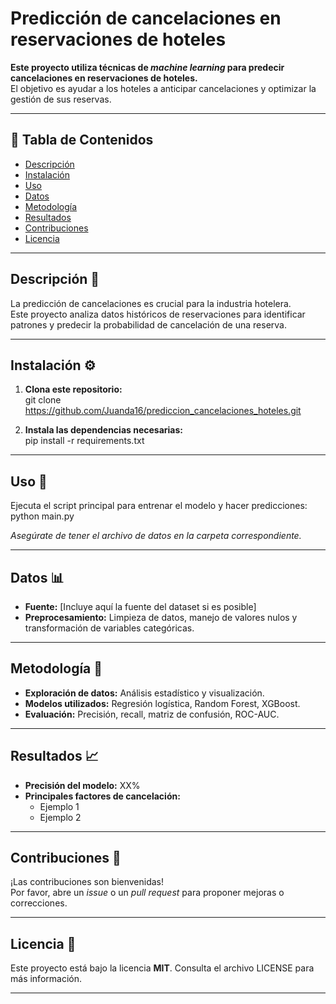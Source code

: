 # Predicción de cancelaciones en reservaciones de hoteles

**Este proyecto utiliza técnicas de _machine learning_ para predecir cancelaciones en reservaciones de hoteles.**  
El objetivo es ayudar a los hoteles a anticipar cancelaciones y optimizar la gestión de sus reservas.

---

## 📑 **Tabla de Contenidos**
- [Descripción](#descripción)
- [Instalación](#instalación)
- [Uso](#uso)
- [Datos](#datos)
- [Metodología](#metodología)
- [Resultados](#resultados)
- [Contribuciones](#contribuciones)
- [Licencia](#licencia)

---

## Descripción 📝
La predicción de cancelaciones es crucial para la industria hotelera.  
Este proyecto analiza datos históricos de reservaciones para identificar patrones y predecir la probabilidad de cancelación de una reserva.

---

## Instalación ⚙️ 

1. **Clona este repositorio:**  
   git clone https://github.com/Juanda16/prediccion_cancelaciones_hoteles.git

2. **Instala las dependencias necesarias:**  
   pip install -r requirements.txt

---


## Uso 🚀 

Ejecuta el script principal para entrenar el modelo y hacer predicciones:  
python main.py

_Asegúrate de tener el archivo de datos en la carpeta correspondiente._

---

## Datos 📊 

- **Fuente:** [Incluye aquí la fuente del dataset si es posible]
- **Preprocesamiento:** Limpieza de datos, manejo de valores nulos y transformación de variables categóricas.

---

## Metodología 🧠 

- **Exploración de datos:** Análisis estadístico y visualización.
- **Modelos utilizados:** Regresión logística, Random Forest, XGBoost.
- **Evaluación:** Precisión, recall, matriz de confusión, ROC-AUC.

---

## Resultados 📈 

- **Precisión del modelo:** XX%
- **Principales factores de cancelación:**
  - Ejemplo 1
  - Ejemplo 2

---

## Contribuciones 🤝 

¡Las contribuciones son bienvenidas!  
Por favor, abre un _issue_ o un _pull request_ para proponer mejoras o correcciones.

---

## Licencia 📝 

Este proyecto está bajo la licencia **MIT**. Consulta el archivo LICENSE para más información.

---

